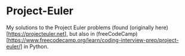 # Project-Euler
My solutions to the Project Euler problems (found (originally here)[https://projecteuler.net], but also in (freeCodeCamp)[https://www.freecodecamp.org/learn/coding-interview-prep/project-euler/] in Python.
